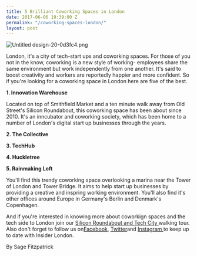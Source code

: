 ```yaml
---
title: 5 Brilliant Coworking Spaces in London
date: 2017-06-06 19:39:00 Z
permalink: "/coworking-spaces-london/"
layout: post
---
```


![Untitled design-20-0d3fc4.png](/uploads/Untitled%20design-20-0d3fc4.png)

London, it's a city of tech-start ups and coworking spaces. For those of you not in the know, coworking is a new style of working- employees share the same environment but work independently from one another. It's said to boost creativity and workers are reportedly happier and more confident. So if you're looking for a coworking space in London here are five of the best.

**1. Innovation Warehouse**

Located on top of Smithfield Market and a ten minute walk away from Old Street's Silicon Roundabout, this coworking space has been about since 2010. It's an inncubator and coworking society, which has been home to a number of London's digital start up businesses through the years. 

**2. The Collective**

**3. TechHub**

**4. Huckletree**

**5. Rainmaking Loft**

You'll find this trendy coworking space overlooking a marina near the Tower of London and Tower Bridge. It aims to help start up businesses by providing a creative and inspring working environment. You'll also find it's other offices around Europe in Germany's Berlin and Denmark's Copenhagen. 

And if you're interested in knowing more about coworkign spaces and the tech side to London join our [Silicon Roundabout and Tech City ](http://www.insider-london.co.uk/tours/silicon-roundabout-and-tech-city-tour/)walking tour. Also don't forget to follow us on[Facebook](http://facebook.com/insiderlondon/?fref=ts), [Twitter](https://twitter.com/insiderlondon)and [Instagram ](https://www.instagram.com/insiderlondontours/)to keep up to date with Insider London.

By Sage Fitzpatrick